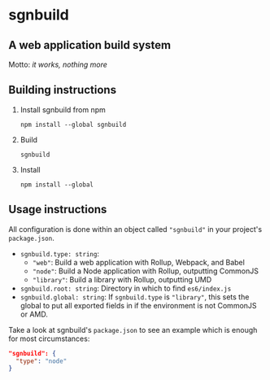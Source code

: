 #  sgnbuild
## A web application build system

Motto: _it works, nothing more_

## Building instructions

 1. Install sgnbuild from npm

        npm install --global sgnbuild

 2. Build

        sgnbuild

 3. Install

        npm install --global

## Usage instructions

All configuration is done within an object called `"sgnbuild"` in your project's `package.json`.

 - `sgnbuild.type: string`:
   - `"web"`: Build a web application with Rollup, Webpack, and Babel
   - `"node"`: Build a Node application with Rollup, outputting CommonJS
   - `"library"`: Build a library with Rollup, outputting UMD
 - `sgnbuild.root: string`: Directory in which to find `es6/index.js`
 - `sgnbuild.global: string`: If `sgnbuild.type` is `"library"`, this sets the global to put all exported fields in if the environment is not CommonJS or AMD.

Take a look at sgnbuild's `package.json` to see an example which is enough for most circumstances:

```json
"sgnbuild": {
  "type": "node"
}
```
